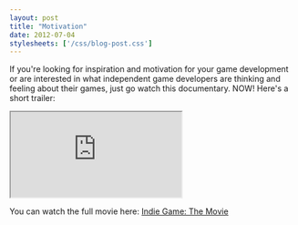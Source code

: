 ```yaml
---
layout: post
title: "Motivation"
date: 2012-07-04
stylesheets: ['/css/blog-post.css']
---
```

If you're looking for inspiration and motivation for your game development or are interested in what independent game developers are thinking and feeling about their games, just go watch this documentary. NOW! Here's a short trailer:

<div class="embed-responsive embed-responsive-16by9 mb-2">
  <iframe class="embed-responsive-item" src="https://www.youtube.com/embed/GhaT78i1x2M"></iframe>
</div>
<p class="figure-caption text-center">You can watch the full movie here: <a href="http://buy.indiegamethemovie.com/" title="Indie Game: The Movie">Indie Game: The Movie</a></p>
